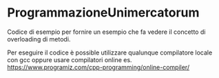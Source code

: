 # ProgrammazioneUnimercatorum 
Codice di esempio per fornire un esempio che fa vedere il concetto di overloading di metodi. 

Per eseguire il codice è possible utilizzare qualunque compilatore locale con gcc oppure 
usare compilatori online es. https://www.programiz.com/cpp-programming/online-compiler/ 

